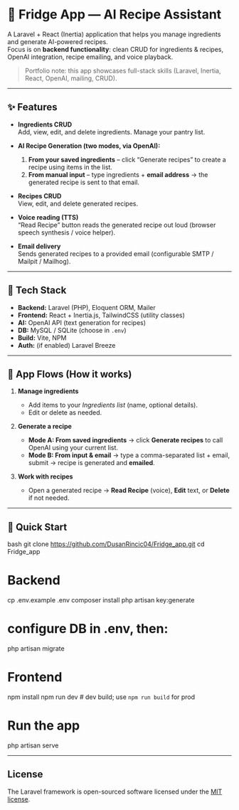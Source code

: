 # 🧊 Fridge App — AI Recipe Assistant
A Laravel + React (Inertia) application that helps you manage ingredients and generate AI-powered recipes.  
Focus is on **backend functionality**: clean CRUD for ingredients & recipes, OpenAI integration, recipe emailing, and voice playback.

> Portfolio note: this app showcases full-stack skills (Laravel, Inertia, React, OpenAI, mailing, CRUD).

---

## ✨ Features

- **Ingredients CRUD**  
  Add, view, edit, and delete ingredients. Manage your pantry list.

- **AI Recipe Generation (two modes, via OpenAI):**  
  1) **From your saved ingredients** – click “Generate recipes” to create a recipe using items in the list.  
  2) **From manual input** – type ingredients + **email address** → the generated recipe is sent to that email.

- **Recipes CRUD**  
  View, edit, and delete generated recipes.

- **Voice reading (TTS)**  
  “Read Recipe” button reads the generated recipe out loud (browser speech synthesis / voice helper).

- **Email delivery**  
  Sends generated recipes to a provided email (configurable SMTP / Mailpit / Mailhog).

---

## 🧱 Tech Stack

- **Backend:** Laravel (PHP), Eloquent ORM, Mailer
- **Frontend:** React + Inertia.js, TailwindCSS (utility classes)
- **AI:** OpenAI API (text generation for recipes)
- **DB:** MySQL / SQLite (choose in `.env`)
- **Build:** Vite, NPM
- **Auth:** (if enabled) Laravel Breeze 

---

## 🧭 App Flows (How it works)

1. **Manage ingredients**  
   - Add items to your *Ingredients list* (name, optional details).  
   - Edit or delete as needed.

2. **Generate a recipe**  
   - **Mode A: From saved ingredients** → click **Generate recipes** to call OpenAI using your current list.  
   - **Mode B: From input & email** → type a comma-separated list + email, submit → recipe is generated and **emailed**.

3. **Work with recipes**  
   - Open a generated recipe → **Read Recipe** (voice), **Edit** text, or **Delete** if not needed.

---

## 🚀 Quick Start

bash
git clone https://github.com/DusanRincic04/Fridge_app.git
cd Fridge_app

# Backend
cp .env.example .env
composer install
php artisan key:generate
# configure DB in .env, then:
php artisan migrate

# Frontend
npm install
npm run dev   # dev build; use `npm run build` for prod

# Run the app
php artisan serve

---

## License

The Laravel framework is open-sourced software licensed under the [MIT license](https://opensource.org/licenses/MIT).
